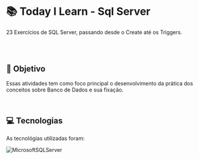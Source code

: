 # 


# :books: Today I Learn - Sql Server
<p>23 Exercícios de SQL Server, passando desde o Create até os Triggers.</p>

<br>
<br>

## :blue_book: Objetivo

Essas atividades tem como foco principal o desenvolvimento da prática dos conceitos sobre Banco de Dados e sua fixação.

<br>

## :computer: Tecnologias

As tecnológias utilizadas foram:

![MicrosoftSQLServer](https://img.shields.io/badge/Microsoft%20SQL%20Sever-CC2927?style=for-the-badge&logo=microsoft%20sql%20server&logoColor=white)
